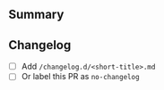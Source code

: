 ## Summary

<!-- Summary of the changes -->

## Changelog

- [ ] Add `/changelog.d/<short-title>.md`
- [ ] Or label this PR as `no-changelog`

<!-- See docs/contributing/changelog.md for fragment style -->
